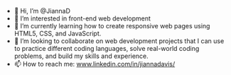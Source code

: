 - 👋 Hi, I’m @JiannaD
- 👀 I’m interested in front-end web development
- 🌱 I’m currently learning how to create responsive web pages using HTML5, CSS, and JavaScript.
- 💞️ I’m looking to collaborate on web development projects that I can use to practice different coding languages, solve real-world coding problems, and build my skills and experience.
- 📫 How to reach me: www.linkedin.com/in/jiannadavis/

<!---
JiannaD/JiannaD is a ✨ special ✨ repository because its `README.md` (this file) appears on your GitHub profile.
You can click the Preview link to take a look at your changes.
--->
